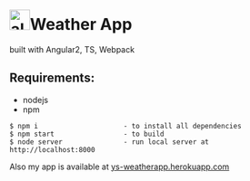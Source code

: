 <h1><img src="http://rs360.pbsrc.com/albums/oo41/emmygurlx3/thcute183.gif~c200" width="36px" height="36px" alt="alt text" title="Title" />Weather App</h1> 

built with Angular2, TS, Webpack

## Requirements:
- nodejs
- npm

```
$ npm i                     - to install all dependencies
$ npm start                 - to build
$ node server               - run local server at http://localhost:8000
```

Also my app is available at [ys-weatherapp.herokuapp.com](https://ys-weatherapp.herokuapp.com/)
